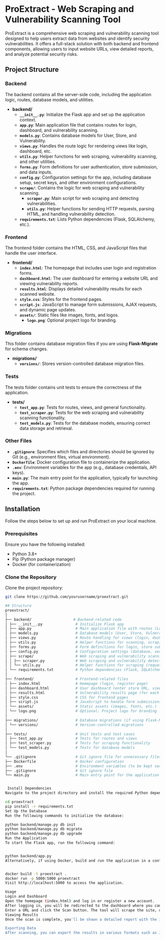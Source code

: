 # ProExtract - Web Scraping and Vulnerability Scanning Tool

ProExtract is a comprehensive web scraping and vulnerability scanning tool designed to help users extract data from websites and identify security vulnerabilities. It offers a full-stack solution with both backend and frontend components, allowing users to input website URLs, view detailed reports, and analyze potential security risks.

## Project Structure

### Backend

The backend contains all the server-side code, including the application logic, routes, database models, and utilities.

- **backend/**
  - **`__init__.py`**: Initialize the Flask app and set up the application context.
  - **`app.py`**: Main application file that contains routes for login, dashboard, and vulnerability scanning.
  - **`models.py`**: Contains database models for User, Store, and Vulnerability.
  - **`views.py`**: Handles the route logic for rendering views like login, dashboard, etc.
  - **`utils.py`**: Helper functions for web scraping, vulnerability scanning, and other utilities.
  - **`forms.py`**: Form definitions for user authentication, store submission, and data inputs.
  - **`config.py`**: Configuration settings for the app, including database setup, secret keys, and other environment configurations.
  - **`scrape/`**: Contains the logic for web scraping and vulnerability scanning.
    - **`scraper.py`**: Main script for web scraping and detecting vulnerabilities.
    - **`utils.py`**: Helper functions for sending HTTP requests, parsing HTML, and handling vulnerability detection.
  - **`requirements.txt`**: Lists Python dependencies (Flask, SQLAlchemy, etc.).

### Frontend

The frontend folder contains the HTML, CSS, and JavaScript files that handle the user interface.

- **frontend/**
  - **`index.html`**: The homepage that includes user login and registration forms.
  - **`dashboard.html`**: The user dashboard for entering a website URL and viewing vulnerability reports.
  - **`results.html`**: Displays detailed vulnerability results for each scanned website.
  - **`style.css`**: Styles for the frontend pages.
  - **`script.js`**: JavaScript to manage form submissions, AJAX requests, and dynamic page updates.
  - **`assets/`**: Static files like images, fonts, and logos.
    - **`logo.png`**: Optional project logo for branding.

### Migrations

This folder contains database migration files if you are using **Flask-Migrate** for schema changes.

- **migrations/**
  - **`versions/`**: Stores version-controlled database migration files.

### Tests

The tests folder contains unit tests to ensure the correctness of the application.

- **tests/**
  - **`test_app.py`**: Tests for routes, views, and general functionality.
  - **`test_scraper.py`**: Tests for the web scraping and vulnerability scanning functionality.
  - **`test_models.py`**: Tests for the database models, ensuring correct data storage and retrieval.

### Other Files

- **`.gitignore`**: Specifies which files and directories should be ignored by Git (e.g., environment files, virtual environment).
- **`Dockerfile`**: Docker configuration file to containerize the application.
- **`.env`**: Environment variables for the app (e.g., database credentials, API keys).
- **`main.py`**: The main entry point for the application, typically for launching the app.
- **`requirements.txt`**: Python package dependencies required for running the project.

## Installation

Follow the steps below to set up and run ProExtract on your local machine.

### Prerequisites

Ensure you have the following installed:

- Python 3.8+ 
- Pip (Python package manager)
- Docker (for containerization)

### Clone the Repository

Clone the project repository:

```bash
git clone https://github.com/yourusername/proextract.git

## Structure 
proextract/
│  
├── backend/                   # Backend-related code  
│ ├── __init__.py               # Initialize Flask app  
│ ├── app.py                    # Main application file with routes (Login, Dashboard)  
│ ├── models.py                 # Database models (User, Store, Vulnerability)  
│ ├── views.py                  # Route handling for views (login, dashboard, etc.)  
│ ├── utils.py                  # Helper functions for scanning, scraping, etc.  
│ ├── forms.py                  # Form definitions for login, store submission, etc.  
│ ├── config.py                 # Configuration settings (database, secret keys)  
│ ├── scrape/                   # Web scraping and vulnerability scanning logic  
│ │ ├── scraper.py              # Web scraping and vulnerability detection script  
│ │ └── utils.py                # Helper functions for scraping (requesting pages, parsing data)  
│ └── requirements.txt          # Python dependencies (Flask, SQLAlchemy, etc.)  
│  
├── frontend/                   # Frontend-related files  
│ ├── index.html                # Homepage (login, register page)  
│ ├── dashboard.html            # User dashboard (enter store URL, view reports)  
│ ├── results.html              # Vulnerability results page (for each store)  
│ ├── style.css                 # CSS for frontend pages  
│ ├── script.js                 # JavaScript to handle form submissions, AJAX calls  
│ └── assets/                   # Static assets (images, fonts, etc.)  
│ └── logo.png                  # Optional: Project logo for branding  
│  
├── migrations/                 # Database migrations (if using Flask-Migrate)  
│ └── versions/                 # Version-controlled migrations  
│  
├── tests/                      # Unit tests and test cases  
│ ├── test_app.py               # Tests for routes and views  
│ ├── test_scraper.py           # Tests for scraping functionality  
│ └── test_models.py            # Tests for database models  
│  
└── .gitignore                  # Git ignore file for unnecessary files/folders  
├── Dockerfile                  # Docker configuration  
├── .env                        # Environment variables (to be kept secure)  
├── .gitignore                  # Git ignore file  
└── main.py                     # Main entry point for the application  


 Install Dependencies
Navigate to the project directory and install the required Python dependencies:

cd proextract
pip install -r requirements.txt
Set Up the Database
Run the following commands to initialize the database:

python backend/manage.py db init
python backend/manage.py db migrate
python backend/manage.py db upgrade
Run the Application
To start the Flask app, run the following command:


python backend/app.py
Alternatively, if using Docker, build and run the application in a container:


docker build -t proextract .
docker run -p 5000:5000 proextract
Visit http://localhost:5000 to access the application.

Usage
Login and Dashboard
Open the homepage (index.html) and log in or register a new account.
After logging in, you will be redirected to the dashboard where you can input a website URL to scan for vulnerabilities.
Enter a URL and click the Scan button. The tool will scrape the site, detect vulnerabilities, and display the results on the results page.
Viewing Results
Once the scan is complete, you'll be shown a detailed report with the identified vulnerabilities, categorized by severity.

Exporting Data
After scanning, you can export the results in various formats such as JSON, CSV, or PDF by clicking the export button on the results page.
